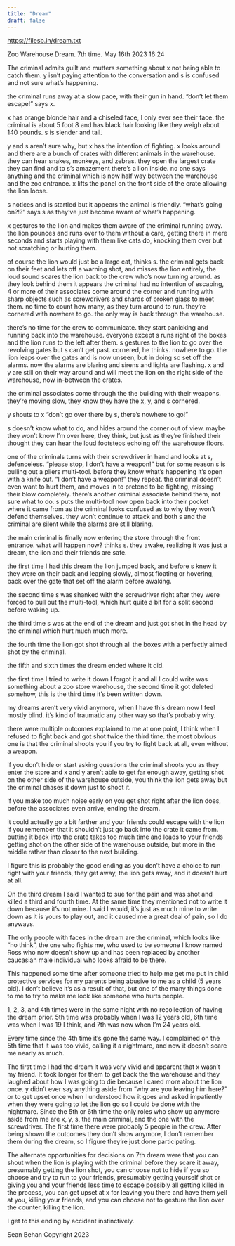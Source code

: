 ```yaml
---
title: "Dream"
draft: false
---
```


https://filesb.in/dream.txt

Zoo Warehouse Dream. 7th time. May 16th 2023 16:24

The criminal admits guilt and mutters something about x not being able to catch them. y isn’t paying attention to the conversation and s is confused and not sure what’s happening.

the criminal runs away at a slow pace, with their gun in hand. “don’t let them escape!” says x.

x has orange blonde hair and a chiseled face, I only ever see their face. the criminal is about 5 foot 8 and has black hair looking like they weigh about 140 pounds. s is slender and tall.

y and s aren’t sure why, but x has the intention of fighting. x looks around and there are a bunch of crates with different animals in the warehouse. they can hear snakes, monkeys, and zebras. they open the largest crate they can find and to s’s amazement there’s a lion inside. no one says anything and the criminal which is now half way between the warehouse and the zoo entrance. x lifts the panel on the front side of the crate allowing the lion loose.

s notices and is startled but it appears the animal is friendly. “what’s going on?!?” says s as they’ve just become aware of what’s happening.

x gestures to the lion and makes them aware of the criminal running away. the lion pounces and runs over to them without a care, getting there in mere seconds and starts playing with them like cats do, knocking them over but not scratching or hurting them.

of course the lion would just be a large cat, thinks s. the criminal gets back on their feet and lets off a warning shot, and misses the lion entirely, the loud sound scares the lion back to the crew who’s now turning around. as they look behind them it appears the criminal had no intention of escaping, 4 or more of their associates come around the corner and running with sharp objects such as screwdrivers and shards of broken glass to meet them. no time to count how many, as they turn around to run. they’re cornered with nowhere to go. the only way is back through the warehouse. 

there’s no time for the crew to communicate. they start panicking and running back into the warehouse. everyone except s runs right of the boxes and the lion runs to the left after them. s gestures to the lion to go over the revolving gates but s can’t get past. cornered, he thinks. nowhere to go. the lion leaps over the gates and is now unseen, but in doing so set off the alarms. now the alarms are blaring and sirens and lights are flashing. x and y are still on their way around and will meet the lion on the right side of the warehouse, now in-between the crates.

the criminal associates come through the the building with their weapons. they’re moving slow, they know they have the x, y, and s cornered.

y shouts to x “don’t go over there by s, there’s nowhere to go!”

s doesn’t know what to do, and hides around the corner out of view. maybe they won’t know I’m over here, they think, but just as they’re finished their thought they can hear the loud footsteps echoing off the warehouse floors.

one of the criminals turns with their screwdriver in hand and looks at s, defenceless. “please stop, I don’t have a weapon!” but for some reason s is pulling out a pliers multi-tool. before they know what’s happening it’s open with a knife out. “I don’t have a weapon!” they repeat. the criminal doesn’t even want to hurt them, and moves in to pretend to be fighting, missing their blow completely. there’s another criminal associate behind them, not sure what to do. s puts the multi-tool now open back into their pocket where it came from as the criminal looks confused as to why they won’t defend themselves. they won’t continue to attack and both s and the criminal are silent while the alarms are still blaring.

the main criminal is finally now entering the store through the front entrance. what will happen now? thinks s. they awake, realizing it was just a dream, the lion and their friends are safe.

the first time I had this dream the lion jumped back, and before s knew it they were on their back and leaping slowly, almost floating or hovering, back over the gate that set off the alarm before awaking.

the second time s was shanked with the screwdriver right after they were forced to pull out the multi-tool, which hurt quite a bit for a split second before waking up.

the third time s was at the end of the dream and just got shot in the head by the criminal which hurt much much more.

the fourth time the lion got shot through all the boxes with a perfectly aimed shot by the criminal.

the fifth and sixth times the dream ended where it did.

the first time I tried to write it down I forgot it and all I could write was something about a zoo store warehouse, the second time it got deleted somehow, this is the third time it’s been written down.

my dreams aren’t very vivid anymore, when I have this dream now I feel mostly blind. it’s kind of traumatic any other way so that’s probably why.

there were multiple outcomes explained to me at one point, I think when I refused to fight back and got shot twice the third time. the most obvious one is that the criminal shoots you if you try to fight back at all, even without a weapon.

if you don’t hide or start asking questions the criminal shoots you as they enter the store and x and y aren’t able to get far enough away, getting shot on the other side of the warehouse outside, you think the lion gets away but the criminal chases it down just to shoot it.

if you make too much noise early on you get shot right after the lion does, before the associates even arrive, ending the dream.

it could actually go a bit farther and your friends could escape with the lion if you remember that it shouldn’t just go back into the crate it came from. putting it back into the crate takes too much time and leads to your friends getting shot on the other side of the warehouse outside, but more in the middle rather than closer to the next building.

I figure this is probably the good ending as you don’t have a choice to run right with your friends, they get away, the lion gets away, and it doesn’t hurt at all.

On the third dream I said I wanted to sue for the pain and was shot and killed a third and fourth time. At the same time they mentioned not to write it down because it’s not mine. I said I would, it’s just as much mine to write down as it is yours to play out, and it caused me a great deal of pain, so I do anyways.

The only people with faces in the dream are the criminal, which looks like “no think”, the one who fights me, who used to be someone I know named Ross who now doesn’t show up and has been replaced by another caucasian male individual who looks afraid to be there.

This happened some time after someone tried to help me get me put in child protective services for my parents being abusive to me as a child (5 years old). I don’t believe it’s as a result of that, but one of the many things done to me to try to make me look like someone who hurts people.

1, 2, 3, and 4th times were in the same night with no recollection of having the dream prior. 5th time was probably when I was 12 years old, 6th time was when I was 19 I think, and 7th was now when I’m 24 years old.

Every time since the 4th time it’s gone the same way. I complained on the 5th time that it was too vivid, calling it a nightmare, and now it doesn’t scare me nearly as much.

The first time I had the dream it was very vivid and apparent that x wasn’t my friend. It took longer for them to get back the the warehouse and they laughed about how I was going to die because I cared more about the lion once. y didn’t ever say anything aside from “why are you leaving him here?” or to get upset once when I understood how it goes and asked impatiently when they were going to let the lion go so I could be done with the nightmare. Since the 5th or 6th time the only roles who show up anymore aside from me are x, y, s, the main criminal, and the one with the screwdriver. The first time there were probably 5 people in the crew. After being shown the outcomes they don’t show anymore, I don’t remember them during the dream, so I figure they’re just done participating.

The alternate opportunities for decisions on 7th dream were that you can shout when the lion is playing with the criminal before they scare it away, presumably getting the lion shot, you can choose not to hide if you so choose and try to run to your friends, presumably getting yourself shot or giving you and your friends less time to escape possibly all getting killed in the process, you can get upset at x for leaving you there and have them yell at you, killing your friends, and you can choose not to gesture the lion over the counter, killing the lion.

I get to this ending by accident instinctively.

Sean Behan
Copyright 2023
